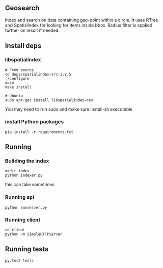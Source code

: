 ## Geosearch

Index and search on data containing geo-point within a circle.
It uses RTree and SpatialIndex for looking for items inside bbox.
Radius filter is applied further on result if needed.


## Install deps

### libspatialindex

	# From source
	cd deps/spatialindex-src-1.8.5
	./configure
	make
	make install
	
	# Ubuntu
	sudo apt-get install libspatialindex-dev
	
You may need to run sudo and make sure install-sh executable

### install Python packages
	
	pip install -r requirements.txt
	

## Running
	
### Building the index
	
	mkdir index
	python indexer.py

this can take sometimes

### Running api

	python runserver.py
	
### Running client

	cd client
	python -m SimpleHTTPServer

## Running tests
	
	py.test tests